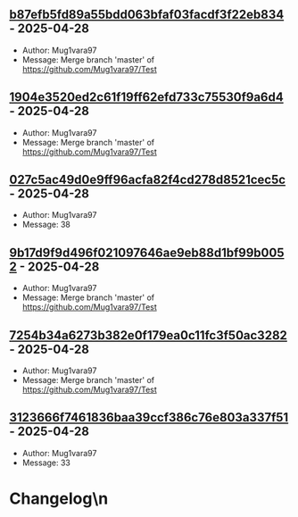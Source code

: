 ## [b87efb5fd89a55bdd063bfaf03facdf3f22eb834](https://github.com/Mug1vara97/mug1vara97.github.io/commit/b87efb5fd89a55bdd063bfaf03facdf3f22eb834) - 2025-04-28
- Author: Mug1vara97
- Message: Merge branch 'master' of https://github.com/Mug1vara97/Test

## [1904e3520ed2c61f19ff62efd733c75530f9a6d4](https://github.com/Mug1vara97/mug1vara97.github.io/commit/1904e3520ed2c61f19ff62efd733c75530f9a6d4) - 2025-04-28
- Author: Mug1vara97
- Message: Merge branch 'master' of https://github.com/Mug1vara97/Test

## [027c5ac49d0e9ff96acfa82f4cd278d8521cec5c](https://github.com/Mug1vara97/mug1vara97.github.io/commit/027c5ac49d0e9ff96acfa82f4cd278d8521cec5c) - 2025-04-28
- Author: Mug1vara97
- Message: 38

## [9b17d9f9d496f021097646ae9eb88d1bf99b0052](https://github.com/Mug1vara97/mug1vara97.github.io/commit/9b17d9f9d496f021097646ae9eb88d1bf99b0052) - 2025-04-28
- Author: Mug1vara97
- Message: Merge branch 'master' of https://github.com/Mug1vara97/Test

## [7254b34a6273b382e0f179ea0c11fc3f50ac3282](https://github.com/Mug1vara97/mug1vara97.github.io/commit/7254b34a6273b382e0f179ea0c11fc3f50ac3282) - 2025-04-28
- Author: Mug1vara97
- Message: Merge branch 'master' of https://github.com/Mug1vara97/Test

## [3123666f7461836baa39ccf386c76e803a337f51](https://github.com/Mug1vara97/mug1vara97.github.io/commit/3123666f7461836baa39ccf386c76e803a337f51) - 2025-04-28
- Author: Mug1vara97
- Message: 33

# Changelog\n
